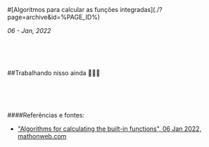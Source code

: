 <div markdown="1" class="capa" style="background-image: url(%PUBLIC_URL%/assets/images/001.jpg);">
#[Algoritmos para calcular as funções integradas](./?page=archive&id=%PAGE_ID%)
</div>

*06 - Jan, 2022*

<br/>
<br/>
<br/>

##Trabalhando nisso ainda 👨🏽‍💻

<br/>
<br/>
<br/>

####Referências e fontes:

* ["Algorithms for calculating the built-in functions", 06 Jan 2022, mathonweb.com](https://mathonweb.com/help_ebook/html/algorithms.htm#log)